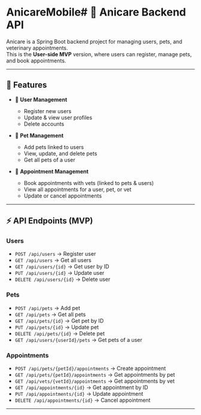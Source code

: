# AnicareMobile# 🐾 Anicare Backend API

Anicare is a Spring Boot backend project for managing users, pets, and veterinary appointments.  
This is the **User-side MVP** version, where users can register, manage pets, and book appointments.

---

## 🚀 Features
- 👤 **User Management**  
  - Register new users  
  - Update & view user profiles  
  - Delete accounts  

- 🐶 **Pet Management**  
  - Add pets linked to users  
  - View, update, and delete pets  
  - Get all pets of a user  

- 📅 **Appointment Management**  
  - Book appointments with vets (linked to pets & users)  
  - View all appointments for a user, pet, or vet  
  - Update or cancel appointments
---

## ⚡ API Endpoints (MVP)

### Users
- `POST /api/users` → Register user  
- `GET /api/users` → Get all users  
- `GET /api/users/{id}` → Get user by ID  
- `PUT /api/users/{id}` → Update user  
- `DELETE /api/users/{id}` → Delete user  

### Pets
- `POST /api/pets` → Add pet  
- `GET /api/pets` → Get all pets  
- `GET /api/pets/{id}` → Get pet by ID  
- `PUT /api/pets/{id}` → Update pet  
- `DELETE /api/pets/{id}` → Delete pet  
- `GET /api/users/{userId}/pets` → Get pets of a user  

### Appointments
- `POST /api/pets/{petId}/appointments` → Create appointment  
- `GET /api/pets/{petId}/appointments` → Get appointments by pet  
- `GET /api/vets/{vetId}/appointments` → Get appointments by vet  
- `GET /api/appointments/{id}` → Get appointment by ID  
- `PUT /api/appointments/{id}` → Update appointment  
- `DELETE /api/appointments/{id}` → Cancel appointment  

---
